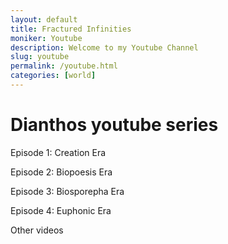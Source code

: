 ```yaml
---
layout: default
title: Fractured Infinities
moniker: Youtube
description: Welcome to my Youtube Channel
slug: youtube
permalink: /youtube.html
categories: [world]
---
```


# Dianthos youtube series

Episode 1: Creation Era

Episode 2: Biopoesis Era

Episode 3: Biosporepha Era

Episode 4: Euphonic Era

Other videos
